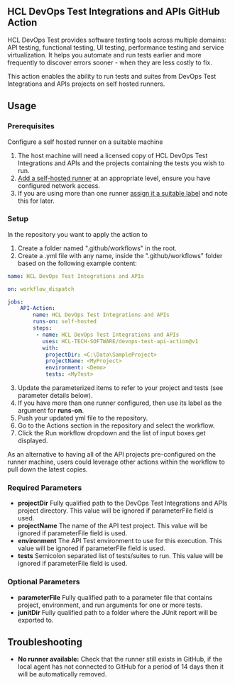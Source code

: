 ## HCL DevOps Test Integrations and APIs GitHub Action
HCL DevOps Test provides software testing tools across multiple domains: API testing, functional testing, UI testing, performance testing and service virtualization. It helps you automate and run tests earlier and more frequently to discover errors sooner - when they are less costly to fix.

This action enables the ability to run tests and suites from DevOps Test Integrations and APIs projects on self hosted runners.

## Usage

### Prerequisites

Configure a self hosted runner on a suitable machine
1. The host machine will need a licensed copy of HCL DevOps Test Integrations and APIs and the projects containing the tests you wish to run.
2. [Add a self-hosted runner](https://docs.github.com/en/actions/hosting-your-own-runners/adding-self-hosted-runners) at an appropriate level, ensure you have configured network access.
3. If you are using more than one runner [assign it a suitable label](https://docs.github.com/en/actions/hosting-your-own-runners/using-labels-with-self-hosted-runners) and note this for later.

### Setup
In the repository you want to apply the action to
1. Create a folder named ".github/workflows" in the root.
2. Create a .yml file with any name, inside the ".github/workflows" folder based on the following example content:

```yaml
name: HCL DevOps Test Integrations and APIs

on: workflow_dispatch

jobs:
    API-Action:
        name: HCL DevOps Test Integrations and APIs
        runs-on: self-hosted
        steps:
         - name: HCL DevOps Test Integrations and APIs
           uses: HCL-TECH-SOFTWARE/devops-test-api-action@v1
           with:
            projectDir: <C:\Data\SampleProject>
            projectName: <MyProject>
            environment: <Demo>
            tests: <MyTest>
```

3. Update the parameterized items to refer to your project and tests (see parameter details below).
4. If you have more than one runner configured, then use its label as the argument for **runs-on**.
5. Push your updated yml file to the repository.
6. Go to the Actions section in the repository and select the workflow.
7. Click the Run workflow dropdown and the list of input boxes get displayed.

As an alternative to having all of the API projects pre-configured on the runner machine, users could leverage other actions within the workflow to pull down the latest copies. 

### Required Parameters
- **projectDir** Fully qualified path to the DevOps Test Integrations and APIs project directory. This value will be ignored if parameterFile field is used.
- **projectName** The name of the API test project. This value will be ignored if parameterFile field is used.
- **environment** The API Test environment to use for this execution. This value will be ignored if parameterFile field is used.
- **tests** Semicolon separated list of tests/suites to run. This value will be ignored if parameterFile field is used.

### Optional Parameters
- **parameterFile** Fully qualified path to a parameter file that contains project, environment, and run arguments for one or more tests.
- **junitDir** Fully qualified path to a folder where the JUnit report will be exported to.

## Troubleshooting
- **No runner available:** Check that the runner still exists in GitHub, if the local agent has not connected to GitHub for a period of 14 days then it will be automatically removed.